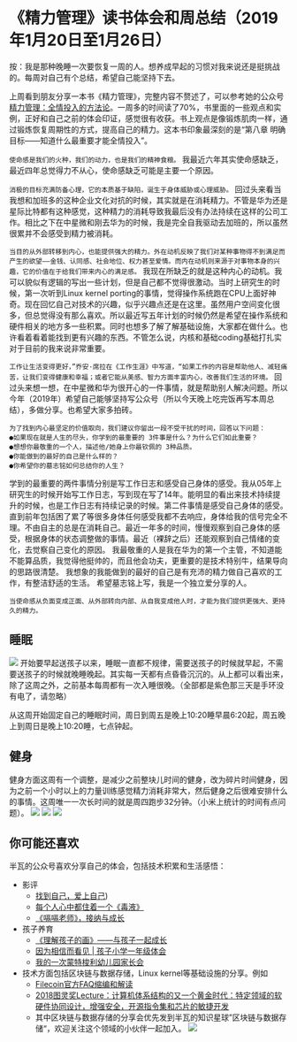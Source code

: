 # 《精力管理》读书体会和周总结（2019年1月20日至1月26日）
按：我是那种晚睡一次要恢复一周的人。想养成早起的习惯对我来说还是挺挑战的。每周对自己有个总结，希望自己能坚持下去。

上周看到朋友分享一本书《精力管理》，完整内容不赘述了，可以参考她的公众号[精力管理：全情投入的方法论](https://mp.weixin.qq.com/s/7-U3M00hCWWDQd1AcrrrvQ)。一周多的时间读了70%，书里面的一些观点和实例，正好和自己之前的体会印证，感觉很有收获。书上观点是像锻炼肌肉一样，通过锻炼恢复周期性的方式，提高自己的精力。这本书印象最深刻的是“第八章 明确目标——知道什么最重要才能全情投入”。

`使命感是我们的火种，我们的动力，也是我们的精神食粮。`
我最近六年其实使命感缺乏，最近四年总觉得力不从心，使命感缺乏可能是主要一个原因。

`消极的目标充满防备心理，它的本质基于缺陷，诞生于身体威胁或心理威胁。`
回过头来看当我想和加班多的这种企业文化对抗的时候，其实就是在消耗精力。不管是华为还是星际比特都有这种感觉，这种精力的消耗导致我最后没有办法持续在这样的公司工作。相比之下在中星微和刚去华为的时候，我是完全自我驱动去加班的，所以虽然很累并不会感受到精力被消耗。

`当目的从外部转移到内心，也能提供强大的精力。外在动机反映了我们对某种事物得不到满足而产生的欲望——金钱、认同感、社会地位、权力甚至爱情。而内在动机则来源于对事物本身的兴趣，它的价值在于给我们带来内心的满足感。`
我现在所缺乏的就是这种内心的动机。我可以貌似有逻辑的写出一些计划，但是自己都不觉得很激动。当时上研究生的时候，第一次听到Linux kernel porting的事情，觉得操作系统跑在CPU上面好神奇。现在回忆自己对技术的兴趣，似乎兴趣点还是在这里。虽然用户空间变化很多，但总觉得没有那么喜欢。所以最近写五年计划的时候仍然是希望在操作系统和硬件相关的地方多一些积累。同时也想多了解了解基础设施，大家都在做什么。也许看着看着能找到更有兴趣的东西。不管怎么说，内核和基础coding基础打扎实对于目前的我来说非常重要。

`工作让生活变得更好，”乔安·席拉在《工作生涯》中写道，“如果工作的内容是帮助他人、减轻痛苦，让我们变得健康和幸福；或者它能从美感、智力方面丰富内心，改善我们生活的环境。`
回过头来想一想，在中星微和华为很开心的一件事情，就是帮助别人解决问题。所以今年（2019年）希望自己能够坚持写公众号（所以今天晚上吃完饭再写本周总结），多做分享。也希望大家多拍砖。

```
为了找到内心最坚定的价值取向，我们建议你留出一段不受干扰的时间，回答以下问题： 
●如果现在就是人生的尽头，你学到的最重要的 3件事是什么？为什么它们如此重要？ 
●想想你最敬重的一个人，描述他/她身上你最钦佩的 3种品质。 
●你能做到的最好的自己是什么样的？
●你希望你的墓志铭如何总结你的人生？
```
学到的最重要的两件事情分别是写工作日志和感受自己身体的感受。我从05年上研究生的时候开始写工作日志，写到现在写了14年。能明显的看出来技术持续提升的时候，也是工作日志有持续记录的时候。第二件事情是感受自己身体的感受。直到前年包括困了累了等很多身体任何感受我都不去响应，身体给我的信号完全不理。不由自主的总是在消耗自己。最近一年多的时间，慢慢观察到自己身体的感受，根据身体的状态调整做的事情。最近（裸辞之后）还能观察到自己情绪的变化，去觉察自己变化的原因。
我最敬重的人是我在华为的第一个主管，不知道能不能算品质，我觉得他挺帅的，而且他会功夫，更重要的是技术特别牛，结果导向的思路很清楚。
我想象的我能做到的最好的自己是有充沛的精力做自己喜欢的工作，有整洁舒适的生活。
希望墓志铭上写，我是一个独立爱分享的人。

```
当使命感从负面变成正面、从外部转向内部、从自我变成他人时，才能为我们提供更强大、更持久的精力。
```

## 睡眠
![]({{site.url}}/public/images/2019-01-26-The-Power-of-Full-Engatement-and-weekly-summary/7044E9AB-68A9-48B3-B344-2A1B86CC4774.JPG)
开始要早起送孩子以来，睡眠一直都不规律，需要送孩子的时候就早起，不需要送孩子的时候就晚睡晚起。其实每一天都有点昏昏沉沉的。从上都可以看出来，除了这周之外，之前基本每周都有一次入睡很晚。（全部都是紫色那三天是手环没有电了，请忽略）

从这周开始固定自己的睡眠时间，周日到周五是晚上10:20睡早晨6:20起，周五晚上到周日是晚上10:20睡，七点钟起。

## 健身
健身方面这周有一个调整，是减少之前整块儿时间的健身，改为碎片时间健身，因为之前一个小时以上的力量训练感觉精力消耗非常大，然后健身之后很难安排什么的事情。这周唯一一次长时间的就是周四跑步32分钟。（小米上统计的时间有点问题）。
![]({{site.url}}/public/images/2019-01-26-The-Power-of-Full-Engatement-and-weekly-summary/FullSizeRender.jpg)
![]({{site.url}}/public/images/2019-01-26-The-Power-of-Full-Engatement-and-weekly-summary/FullSizeRender_2.jpg)
![]({{site.url}}/public/images/2019-01-26-The-Power-of-Full-Engatement-and-weekly-summary/IMG_2856.JPG)

## 你可能还喜欢
半瓦的公众号喜欢分享自己的体会，包括技术积累和生活感悟：
* 影评
	* [找到自己，爱上自己](https://mp.weixin.qq.com/s?__biz=MzI5MzcwODYxMQ==&mid=2247483972&idx=1&sn=07c069a529bc7f4237df0e19066aabc4&chksm=ec6cb468db1b3d7eb2e57518bf4ef72e6012ff40155528b6a2906abf18fe30352b7cc6807ace#rd))
	* [每个人心中都住着一个《毒液》](https://mp.weixin.qq.com/s?__biz=MzI5MzcwODYxMQ==&mid=2247483961&idx=1&sn=b5f6caf7c3d4c517c242b172d0db14af&chksm=ec6cb415db1b3d031755552c172e9b7893bbb2d2e5ccf6663b3bbebaa868ce97d4b3692d05c6#rd)
	* [《嗝嗝老师》，接纳与成长](https://mp.weixin.qq.com/s?__biz=MzI5MzcwODYxMQ==&mid=2247483937&idx=1&sn=3042f4fb76c91bcddabb7450ce4369b6&chksm=ec6cb40ddb1b3d1bbf23ab296fdf91f7d9205febe55559f04f53e86bdad98fb4add582843a40#rd)
* 孩子养育
	* [《理解孩子的画》——与孩子一起成长](https://mp.weixin.qq.com/s?__biz=MzI5MzcwODYxMQ==&mid=2247483918&idx=1&sn=fa9b33bb5b34604895dd24f6a8ea3183&chksm=ec6cb422db1b3d343413dc73c4a6ba1bdd6aa7ef6910c1f1c80a94ae4daa51c9ed9cedbc6697&scene=21#wechat_redirect)
	* [因为相信而看见 | 孩子小学一年级体会](https://mp.weixin.qq.com/s?__biz=MzI5MzcwODYxMQ==&mid=2247483815&idx=1&sn=e97e0feb9b9d75e3d710dc2cbd1f9340&chksm=ec6cb78bdb1b3e9d86e2354bd56035619de3adf8fe6f96a858dd58a3098181503c007676faa9&scene=21#wechat_redirect)
	* [我的一次蒙特梭利幼儿园家长会](https://mp.weixin.qq.com/s?__biz=MzI5MzcwODYxMQ==&mid=2247483711&idx=1&sn=3e20719546efd189d971f3d0550c3e08&chksm=ec6cb713db1b3e0592f911a7cc1e640bf87425679be4b623658e0f1329e7e51577b1964eed9f&token=609645329&lang=zh_CN&scene=21#wechat_redirect)
* 技术方面包括区块链与数据存储，Linux kernel等基础设施的分享。例如
	* [Filecoin官方FAQ缩编和解读](https://mp.weixin.qq.com/s?__biz=MzI5MzcwODYxMQ==&mid=2247483922&idx=1&sn=4c7a6bf004feb128f166c6d7edd6a906&chksm=ec6cb43edb1b3d28773edddf7bca5a5146c0f3fb863061c36a8c90e645fdb5a073720e03e036#rd)
	* [2018图灵奖Lecture：计算机体系结构的又一个黄金时代：特定领域的软硬件协同设计，增强安全，开源指令集和芯片的敏捷开发](https://mp.weixin.qq.com/s?__biz=MzI5MzcwODYxMQ==&mid=2247483810&idx=1&sn=7da1d609b0d8d3c91a5fee82d2b5551a&chksm=ec6cb78edb1b3e98d5f201457d69c08565e28757be2ff36a97b40e5d1e24d5eeea006812b54a#rd)
	* 其中区块链与数据存储的分享会优先发到半瓦的知识星球”区块链与数据存储“，欢迎关注这个领域的小伙伴一起加入。
![]({{site.url}}/public/images/2019-01-26-The-Power-of-Full-Engatement-and-weekly-summary/IMG_2859.JPG)
